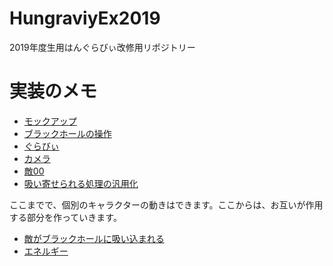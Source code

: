 # HungraviyEx2019
 2019年度生用はんぐらびぃ改修用リポジトリー

# 実装のメモ
- [モックアップ](https://github.com/dat19/HungraviyEx2019/blob/master/Documents/Mockup.md)
- [ブラックホールの操作](https://github.com/dat19/HungraviyEx2019/blob/master/Documents/Blackhole.md)
- [ぐらびぃ](https://github.com/dat19/HungraviyEx2019/blob/master/Documents/Graviy.md)
- [カメラ](https://github.com/dat19/HungraviyEx2019/blob/master/Documents/Camera.md)
- [敵00](https://github.com/dat19/HungraviyEx2019/blob/master/Documents/Enemy00.md)
- [吸い寄せられる処理の汎用化](https://github.com/dat19/HungraviyEx2019/blob/master/Documents/Suiyose.md)

ここまでで、個別のキャラクターの動きはできます。ここからは、お互いが作用する部分を作っていきます。

- [敵がブラックホールに吸い込まれる](https://github.com/dat19/HungraviyEx2019/blob/master/Documents/EnemyInBlackhole.md)
- [エネルギー](https://github.com/dat19/HungraviyEx2019/blob/master/Documents/Energy.md)

